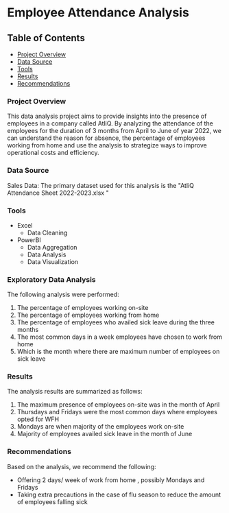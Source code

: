 #  Employee Attendance Analysis

## Table of Contents

- [Project Overview](#project-overview)
- [Data Source](#data-source)
- [Tools](#tools)
- [Results](#results)
- [Recommendations](#recommendations)

### Project Overview

This data analysis project aims to provide insights into the presence of employees in a company called AtliQ. By analyzing the attendance of the employees for the duration of 3 months from April to June of year 2022, we can understand the reason for absence, the percentage of employees working from home and use the analysis to strategize ways to improve operational costs and efficiency.

### Data Source

Sales Data: The primary dataset used for this analysis is the "AtliQ Attendance Sheet 2022-2023.xlsx "

### Tools

- Excel
  - Data Cleaning
- PowerBI
  - Data Aggregation
  - Data Analysis
  - Data Visualization

### Exploratory Data Analysis

The following analysis were performed:
1. The percentage of employees working on-site
2. The percentage of employees working from home
3. The percentage of employees who availed sick leave during the three months
4. The most common days in a week employees have chosen to work from home
5. Which is the month where there are maximum number of employees on sick leave

### Results

The analysis results are summarized as follows:
1. The maximum presence of employees on-site was in the month of April
2. Thursdays and Fridays were the most common days where employees opted for WFH
3. Mondays are when majority of the employees work on-site
4. Majority of employees availed sick leave in the month of June

### Recommendations

Based on the analysis, we recommend the following:
- Offering 2 days/ week of work from home , possibly Mondays and Fridays
- Taking extra precautions in the case of flu season to reduce the amount of employees falling sick
  
